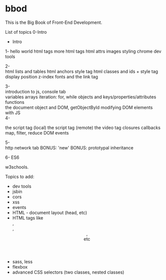 # bbod

This is the Big Book of Front-End Development.

List of topics
0-Intro  
  - Intro

1-
  hello world
  html tags 
  more html tags 
  html attrs
  images
  styling
  chrome dev tools

2-  
  html lists and tables 
  html anchors 
  style tag
  html classes and ids + style tag
  display
  position
  z-index
  fonts and the link tag
  
3-  
  introduction to js, console tab    
  variables
  arrays
  iteration: for, while 
  objects and keys/properties/attributes 
  functions  
  the document object and DOM, getObjectById 
  modifying DOM elements with JS   
4-
  
  the script tag (local) 
  the script tag (remote) 
  the video tag 
  closures
  callbacks 
  map, filter, reduce 
  DOM events

5-   
  http 
  network tab 
  BONUS: 'new' 
  BONUS: prototypal inheritance 

6-
  ES6 



  w3schools.

Topics to add:
- dev tools 
- jsbin
- cors 
- xss 
- events 
- HTML - document layout (head, etc)
- HTML tags like <section>, <article>, <header>, <footer> etc
- sass, less 
- flexbox 
- advanced CSS selectors (two classes, nested classes)